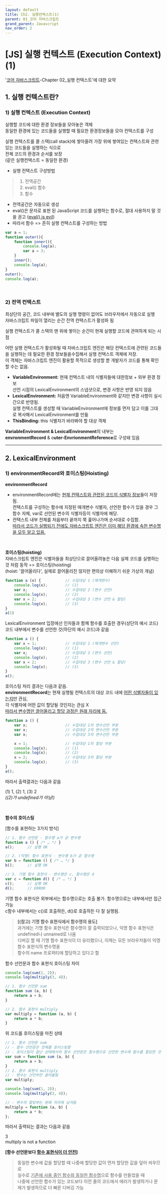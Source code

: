 ```yaml
---
layout: default
title: Ch2. 실행컨텍스트(1)
parent: 01_코어 자바스크립트
grand_parent: Javascript
nav_order: 2
---
```


# [JS] 실행 컨텍스트 (Execution Context) (1)  

'[코어 자바스크립트](https://product.kyobobook.co.kr/detail/S000001766397)-Chapter 02_실행 컨텍스트'에 대한 요약 

## 1. 실행 컨텍스트란?  

### 1) 실행 컨텍스트 (Execution Context)  
실행할 코드에 대한 환경 정보들을 모아놓은 객체  
동일한 환경에 있는 코드들을 실행할 때 필요한 환경정보들을 모아 컨텍스트를 구성  


실행 컨텍스트를 콜 스택(call stack)에 쌓아올려 가장 위에 쌓여있는 컨텍스트와 관련 있는 코드들을 실행하는 식으로  
전체 코드의 환경과 순서를 보장  
(같은 실행컨택스트 = 동일한 환경)  


- 실행 컨택스트 구성방법  
> 1. 전역공간  
> 2. eval() 함수  
> 3. 함수  

- 전역공간은 자동으로 생성  
- eval()은 문자로 표현 된 JavaScript 코드를 실행하는 함수로, 절대 사용하지 말 것을 권고 ([eval() is evil](https://developer.mozilla.org/ko/docs/Web/JavaScript/Reference/Global_Objects/eval))  
- 따라서 함수 => 흔히 실행 컨택스트를 구성하는 방법


```js
var a = 1;
function outer(){
    function inner(){
        console.log(a);
        var a = 3;
    }
    inner();
    console.log(a);
}
outer();
console.log(a);
```

<br/>

### 2) 전역 컨택스트  
최상단의 공간, 코드 내부에 별도의 실행 명령이 없어도 브라우저에서 자동으로 실행  
자바스크립트 파일이 열리는 순간 전역 컨택스트가 활성화 됨  


실행 컨택스트가 콜 스택의 맨 위에 쌓이는 순간이 현재 실행할 코드에 관여하게 되는 시점  


어떤 실행 컨택스트가 활성화될 때 자바스크립트 엔진은 해당 컨택스트에 관련된 코드들을 실행하는 데 필요한 환경 정보들을수집해서 실행 컨택스트 객체에 저장.  
이 객체는 자바스크립트 엔진이 활용할 목적으로 생성할 뿐 개발자가 코드를 통해 확인할 수는 없음.  
- **VariableEnvironment:** 현재 컨택스트 내의 식별자들에 대한정보 + 외부 환경 정보  
선언 시점의 LexicalEnvironment의 스냅샷으로, 변경 사항은 반영 되지 않음
- **LexicalEnvironment:** 처음엔 VariableEnvironment와 같지만 변경 사항이 실시간으로 반영됨.  
실행 컨텍스트를 생성할 때 VariableEnvironment에 정보를 먼저 담고 이를 그대로 복사해서 LexicalEnvironment를 만듦
- **ThisBinding:** this 식별자가 바라봐야 할 대상 객체


**VariableEnvironment & LexicalEnvironment**의 내부는  
**envronmentRecord** & o**uter-EnvrionmentReference**로 구성돼 있음  

<hr/>

## 2. LexicalEnvironment  
### 1) environmentRecord와 호이스팅(Hoisting)  
**environmentRecord**  
- environmentRecord에는 <u>현재 컨택스트와 관련된 코드의 식별자 정보</u>들이 저장됨.  
컨택스트를 구성하는 함수에 지정된 매개변수 식별자, 선언한 함수가 있을 경우 그 함수 자체, var로 선언된 변수의 식별자등이 식별자에 해당.  
- 컨택스트 내부 전체를 처음부터 끝까지 쭉 훑어나가며 순서대로 수집함.  
<u>따라서 코드가 실행되기 전에도 자바스크립트 엔진은 이미 해당 환경에 속한 변수명을 모두 알고 있음.</u>  

<br/>

**호이스팅(hoisting)**  
자바스크립트 엔진은 식별자들을 최상단으로 끌어올려놓은 다음 실제 코드를 실행하는 것 처럼 동작 => 호이스팅(hoisting)  
(hoist: '끌어올리다', 실제로 끌어올리진 않지만 편의상 이해하기 쉬운 가상의 개념)  


```js
function a (x) {           // 수집대상 1 (매개변수)
    console.log(x);        // (1)
    var x;                 // 수집대상 2 (변수 선언)
    console.log(x);        // (2)
    var x = 2;             // 수집대상 3 (변수 선언 & 할당)
    console.log(x);        // (3)
}
a(1)
```

LexicalEnvironment 입장에선 인자들과 함께 함수를 호출한 경우(상단의 예시 코드)  코드 내부에서 변수를 선언한 것(하단의 예시 코드)과 같음  

```js
function a () {
    var x = 1;             // 수집대상 1 (매개변수 선언)
    console.log(x);        // (1)
    var x;                 // 수집대상 2 (변수 선언)
    console.log(x);        // (2)
    var x = 2;             // 수집대상 3 (변수 선언 & 할당)
    console.log(x);        // (3)
}
a();
```

호이스팅 처리 결과는 다음과 같음.  
**environmentRecord**는 현재 실행될 컨텍스트의 대상 코드 내에 <u>어떤 식별자들이 있는지</u>만 관심,  
각 식별자에 어떤 값이 할당될 것인지는 관심 X  
<u>따라서 변수명만 끌어올리고 할당 과정은 원래 자리에 둠.</u>  


```js
function a () {
    var x;                 // 수집대상 1의 변수선언 부분
    var x;                 // 수집대상 2의 변수선언 부분
    var x;                 // 수집대상 3의 변수선언 부분

    x = 1;                 // 수집대상 1의 할당 부분
    console.log(x);        // (1)
    console.log(x);        // (2)
    x = 2;                 // 수집대상 3의 할당 부분
    console.log(x);        // (3)
}
a();
```

따라서 출력결과는 다음과 같음   
<div class="code-example" markdown="1">

(1) 1, (2) 1, (3) 2  
*((2)가 undefined가 아님!)*  

</div>

<br/>

**함수의 호이스팅**   

[함수를 표현하는 3가지 방식]  

```js
// 1. 함수 선언문 - 함수명 a가 곧 변수명
function a () { /* … */ }
a();      // 실행 OK

// 2. (익명) 함수 표현식 - 변수명 b가 곧 함수명
var b = function () { /* … */ }
b();      // 실행 OK

// 3. 기명 함수 표현식 - 변수명은 c, 함수명은 d
var c = function d() { /* … */ }
c();      // 실행 OK
d();      // ERROR
```

기명 함수 표현식은 외부에서는 함수명으로는 호출 불가. 함수명으로는 내부에서만 접근 가능  
c함수 내부에서는 c()로 호출하든, d()로 호출하든 다 잘 실행됨.  

> **[(참고) 기명 함수 표현식에서 함수명의 용도]**  
> 과거에는 기명 함수 표현식은 함수명이 잘 출력되었으나, 익명 함수 표현식은 undefined나 unnamed로 나옴  
> 디버깅 할 때 기명 함수 표현식이 더 유리했으나, 이제는 모든 브라우저들이 익명 함수 표현식의 변수명을  
> 함수의 name 프로퍼티에 할당하고 있다고 함  


함수 선언문과 함수 표현식 호이스팅 차이  
```js
console.log(sum(1, 2));
console.log(multiply(3, 4));

// 1. 함수 선언문 sum
function sum (a, b) {
    return a + b;
}

// 2. 함수 표현식 multiply
var multiply = function (a, b) {
    return a * b;
}
```

위 코드를 호이스팅을 마친 상태
```js
// 1. 함수 선언문 sum
// - 함수 선언문은 전체를 호이스팅함
// - 호이스팅이 끝난 상태에서의 함수 선언문은 함수명으로 선언한 변수에 함수를 할당한 것 처럼 여길 수 있음
var sum = function sum (a, b) {
    return a + b;
}
// 2. 함수 표현식 multiply
// - 변수는 선언부만 끌어올림
var multiply;

console.log(sum(1, 2));
console.log(multiply(3, 4));

// - 변수의 할당부는 원래 자리에 남겨둠
multiply = function (a, b) {
    return a * b;
};
```

따라서 출력되는 결과는 다음과 같음  

<div class="code-example" markdown="1">

3  
multiply is not a function  

</div>

**[함수 선언문보다 <u>함수 표현식이 더 안전</u>]**  
> 동일한 변수에 값을 할당할 때 나중에 할당한 값이 먼저 할당한 값을 덮어 씌우므로  
> 실수로 <u>기존에 사용 중인 함수와 동일한 함수명</u>으로 함수를 만들었을 때  
> 나중에 선언한 함수가 있는 코드보다 이전 줄의 코드에서 에러가 발생하거나 문제가 발생하므로 더 빠른 디버깅 가능  

